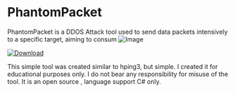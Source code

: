 # PhantomPacket
PhantomPacket is a DDOS Attack tool used to send data packets intensively to a specific target, aiming to consum
![Image](https://github.com/user-attachments/assets/94be7a6f-9cd5-4e74-b342-06adf519f2d5)

[![Download](https://img.shields.io/badge/Download-PhantomPacket-blue?style=for-the-badge&logo=windows)](https://github.com/BayLak-ONE/PhantomPacket/raw/refs/heads/main/PhantomPacket/bin/Debug/PhantomPacket.rar)


This simple tool was created similar to hping3, but simple. I created it for educational purposes only. I do not bear any responsibility for misuse of the tool. It is an open source , language support C# only.

